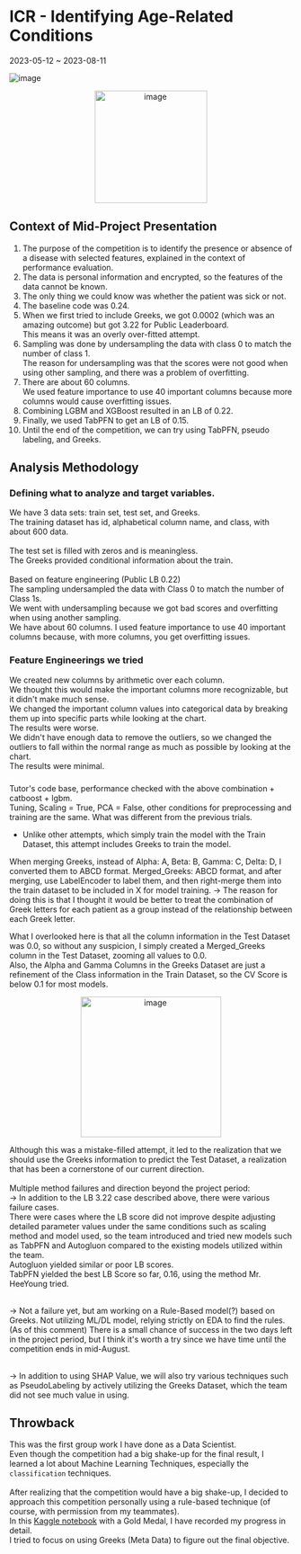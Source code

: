# ICR - Identifying Age-Related Conditions
2023-05-12 ~ 2023-08-11

![image](https://github.com/jasonheesanglee/kaggle/assets/123557477/5924192b-61cd-4681-974a-bf96376cff7b)
<p align="center">
    <img width="200" alt="image" src="https://github.com/jasonheesanglee/kaggle/assets/123557477/5d589558-286d-4623-831b-bdf3f9b5d3ee">
</p>

## Context of Mid-Project Presentation
1. The purpose of the competition is to identify the presence or absence of a disease with selected features, explained in the context of performance evaluation.
2. The data is personal information and encrypted, so the features of the data cannot be known.
3. The only thing we could know was whether the patient was sick or not.
4. The baseline code was 0.24.
5. When we first tried to include Greeks, we got 0.0002 (which was an amazing outcome) but got 3.22 for Public Leaderboard.<br> This means it was an overly over-fitted attempt.
6. Sampling was done by undersampling the data with class 0 to match the number of class 1.<br> The reason for undersampling was that the scores were not good when using other sampling, and there was a problem of overfitting.
7. There are about 60 columns.<br>We used feature importance to use 40 important columns because more columns would cause overfitting issues.
8. Combining LGBM and XGBoost resulted in an LB of 0.22.<br>
9. Finally, we used TabPFN to get an LB of 0.15.
10. Until the end of the competition, we can try using TabPFN, pseudo labeling, and Greeks.

## Analysis Methodology
### Defining what to analyze and target variables.<br>
We have 3 data sets: train set, test set, and Greeks.<br>
The training dataset has id, alphabetical column name, and class, with about 600 data.<br><br>
The test set is filled with zeros and is meaningless.<br>
The Greeks provided conditional information about the train.<br><br>
Based on feature engineering (Public LB 0.22)<br>
The sampling undersampled the data with Class 0 to match the number of Class 1s.<br>
We went with undersampling because we got bad scores and overfitting when using another sampling.<br>
We have about 60 columns. I used feature importance to use 40 important columns because, with more columns, you get overfitting issues.<br>


### Feature Engineerings we tried
We created new columns by arithmetic over each column.<br>We thought this would make the important columns more recognizable, but it didn't make much sense.<br>
We changed the important column values into categorical data by breaking them up into specific parts while looking at the chart.<br>The results were worse.<br>
We didn't have enough data to remove the outliers, so we changed the outliers to fall within the normal range as much as possible by looking at the chart.<br>The results were minimal.

###
Tutor's code base, performance checked with the above combination + catboost + lgbm.<br>
Tuning, Scaling = True, PCA = False, other conditions for preprocessing and training are the same.
What was different from the previous trials.<br>
- Unlike other attempts, which simply train the model with the Train Dataset, this attempt includes Greeks to train the model.

When merging Greeks, instead of Alpha: A, Beta: B, Gamma: C, Delta: D, I converted them to ABCD format. 
Merged_Greeks: ABCD format, and after merging, use LabelEncoder to label them, and then right-merge them into the train dataset to be included in X for model training.
→ The reason for doing this is that I thought it would be better to treat the combination of Greek letters for each patient as a group instead of the relationship between each Greek letter.

What I overlooked here is that all the column information in the Test Dataset was 0.0, so without any suspicion, I simply created a Merged_Greeks column in the Test Dataset, zooming all values to 0.0.<br>
Also, the Alpha and Gamma Columns in the Greeks Dataset are just a refinement of the Class information in the Train Dataset, so the CV Score is below 0.1 for most models.<br>
<p align="center">
    <img width="250" alt="image" src="https://github.com/jasonheesanglee/kaggle/assets/123557477/fae5c2b6-b079-4c79-9f45-7038728dda7f">
</p>
Although this was a mistake-filled attempt, it led to the realization that we should use the Greeks information to predict the Test Dataset, a realization that has been a cornerstone of our current direction.<br><br>
Multiple method failures and direction beyond the project period:<br>
→ In addition to the LB 3.22 case described above, there were various failure cases.<br>
There were cases where the LB score did not improve despite adjusting detailed parameter values under the same conditions such as scaling method and model used, so the team introduced and tried new models such as TabPFN and Autogluon compared to the existing models utilized within the team.<br>
Autogluon yielded similar or poor LB scores.<br>
TabPFN yielded the best LB Score so far, 0.16, using the method Mr. HeeYoung tried.<br><br>

→ Not a failure yet, but am working on a Rule-Based model(?) based on Greeks.
Not utilizing ML/DL model, relying strictly on EDA to find the rules.<br>
(As of this comment) There is a small chance of success in the two days left in the project period, but I think it's worth a try since we have time until the competition ends in mid-August.<br><br>

→ In addition to using SHAP Value, we will also try various techniques such as PseudoLabeling by actively utilizing the Greeks Dataset, which the team did not see much value in using.<br>

## Throwback
This was the first group work I have done as a Data Scientist.<br>
Even though the competition had a big shake-up for the final result, I learned a lot about Machine Learning Techniques, especially the `classification` techniques.<br><br>
After realizing that the competition would have a big shake-up, I decided to approach this competition personally using a rule-based technique (of course, with permission from my teammates).<br>
In this [Kaggle notebook](https://www.kaggle.com/code/jasonheesanglee/updated-beginner-eda-on-greeks) with a Gold Medal, I have recorded my progress in detail.<br>
I tried to focus on using Greeks (Meta Data) to figure out the final objective.<br>
<br>
